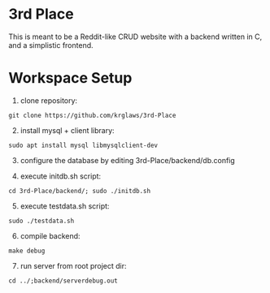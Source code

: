 # 3rd Place
This is meant to be a Reddit-like CRUD website with a backend written in C, and a simplistic frontend.


# Workspace Setup

1. clone repository:

`git clone https://github.com/krglaws/3rd-Place`

2. install mysql + client library:

`sudo apt install mysql libmysqlclient-dev`

3. configure the database by editing 3rd-Place/backend/db.config 

4. execute initdb.sh script:

`cd 3rd-Place/backend/; sudo ./initdb.sh`

5. execute testdata.sh script:

`sudo ./testdata.sh`

6. compile backend:

`make debug`

7. run server from root project dir:

`cd ../;backend/serverdebug.out`
